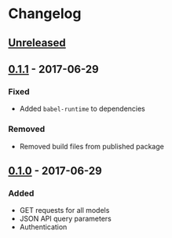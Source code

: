 # Changelog

## [Unreleased]

## [0.1.1] - 2017-06-29

### Fixed

- Added `babel-runtime` to dependencies

### Removed

- Removed build files from published package

## [0.1.0] - 2017-06-29

### Added

- GET requests for all models
- JSON API query parameters
- Authentication

[Unreleased]:https://github.com/wopian/kitsu/compare/28bbaaab4db4914f5fe18cd3a1c8ce2db9f3bb29...HEAD
[0.1.2]:https://github.com/wopian/kitsu/compare/0.1.1...0.1.2
[0.1.1]:https://github.com/wopian/kitsu/compare/0.1.0...0.1.1
[0.1.0]:https://github.com/wopian/kitsu/compare/28bbaaab4db4914f5fe18cd3a1c8ce2db9f3bb29...0.1.0
